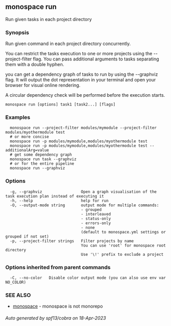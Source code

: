 ## monospace run

Run given tasks in each project directory

### Synopsis

Run given command in each project directory concurrently.

You can restrict the tasks execution to one or more projects
using the --project-filter flag.
You can pass additional arguments to tasks separating them with a double hyphen.

you can get a dependency graph of tasks to run by using the --graphviz flag.
It will output the dot representation in your terminal and open your browser
for visual online rendering.

A circular dependency check will be performed before the execution starts.

```
monospace run [options] task1 [task2...] [flags]
```

### Examples

```
  monospace run --project-filter modules/mymodule --project-filter modules/myothermodule test
  # or more concise
  monospace run -p modules/mymodule,modules/myothermodule test
  monospace run -p modules/mymodule,modules/myothermodule test -- additionalArg=value
  # get some dependency graph
  monospace run task --graphviz
  # or for the entire pipeline
  monospace run --graphviz
```

### Options

```
  -g, --graphviz                 Open a graph visualisation of the task execution plan instead of executing it
  -h, --help                     help for run
  -O, --output-mode string       output mode for multiple commands:
                                 - grouped
                                 - interleaved
                                 - status-only
                                 - errors-only
                                 - none
                                 (default to monospace.yml settings or grouped if not set)
  -p, --project-filter strings   Filter projects by name
                                 You can use 'root' for monospace root directory
                                 Use '\!' prefix to exclude a project
```

### Options inherited from parent commands

```
  -C, --no-color   Disable color output mode (you can also use env var NO_COLOR)
```

### SEE ALSO

* [monospace](monospace.md)	 - monospace is not monorepo

###### Auto generated by spf13/cobra on 18-Apr-2023
